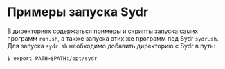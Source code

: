 # Примеры запуска Sydr

В директориях содержаться примеры и скрипты запуска самих программ `run.sh`, а
также запуска этих же программ под Sydr `sydr.sh`. Для запуска `sydr.sh`
необходимо добавить директорию с Sydr в путь:

    $ export PATH=$PATH:/opt/sydr
